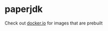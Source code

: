 # paperjdk

Check out [docker.io](https://hub.docker.com/r/ilektron/paperjdk/tags) for images that are prebuilt
